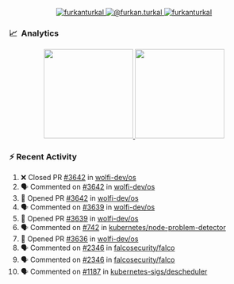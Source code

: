 <p align="center">
  <a href="https://linkedin.com/in/furkanturkal" target="blank">
    <img src="https://img.shields.io/badge/linkedin-%230077B5.svg?&style=for-the-badge&logo=linkedin&logoColor=white" alt="furkanturkal" />
  </a>
  <a href="https://medium.com/@furkan.turkal" target="blank">
    <img src="https://img.shields.io/badge/medium-%2312100E.svg?&style=for-the-badge&logo=medium&logoColor=white" alt="@furkan.turkal" />
  </a>
  <a href="https://twitter.com/furkanturkaI" target="blank">
    <img src="https://img.shields.io/badge/Twitter-1DA1F2?style=for-the-badge&logo=twitter&logoColor=white" alt="furkanturkaI" />
  </a>
</p>

### 📈 &nbsp;Analytics

<p align="center">
  <a href="https://coderstats.net/github/#Dentrax">
    <img height="180em" src="https://github-readme-stats-eight-theta.vercel.app/api?username=Dentrax&show_icons=true&theme=algolia&include_all_commits=true&count_private=true&line_height=26"/>
    <img height="180em" src="https://github-readme-stats-eight-theta.vercel.app/api/top-langs/?username=Dentrax&layout=compact&langs_count=8&theme=algolia&line_height=26"/>
  </a>
</p>

### :zap: Recent Activity

<!--START_SECTION:activity-->
1. ❌ Closed PR [#3642](https://github.com/wolfi-dev/os/pull/3642) in [wolfi-dev/os](https://github.com/wolfi-dev/os)
2. 🗣 Commented on [#3642](https://github.com/wolfi-dev/os/pull/3642#issuecomment-1637072466) in [wolfi-dev/os](https://github.com/wolfi-dev/os)
3. 💪 Opened PR [#3642](https://github.com/wolfi-dev/os/pull/3642) in [wolfi-dev/os](https://github.com/wolfi-dev/os)
4. 🗣 Commented on [#3639](https://github.com/wolfi-dev/os/pull/3639#issuecomment-1637068005) in [wolfi-dev/os](https://github.com/wolfi-dev/os)
5. 💪 Opened PR [#3639](https://github.com/wolfi-dev/os/pull/3639) in [wolfi-dev/os](https://github.com/wolfi-dev/os)
6. 🗣 Commented on [#742](https://github.com/kubernetes/node-problem-detector/issues/742#issuecomment-1637033693) in [kubernetes/node-problem-detector](https://github.com/kubernetes/node-problem-detector)
7. 💪 Opened PR [#3636](https://github.com/wolfi-dev/os/pull/3636) in [wolfi-dev/os](https://github.com/wolfi-dev/os)
8. 🗣 Commented on [#2346](https://github.com/falcosecurity/falco/issues/2346#issuecomment-1635439846) in [falcosecurity/falco](https://github.com/falcosecurity/falco)
9. 🗣 Commented on [#2346](https://github.com/falcosecurity/falco/issues/2346#issuecomment-1635439622) in [falcosecurity/falco](https://github.com/falcosecurity/falco)
10. 🗣 Commented on [#1187](https://github.com/kubernetes-sigs/descheduler/issues/1187#issuecomment-1635352458) in [kubernetes-sigs/descheduler](https://github.com/kubernetes-sigs/descheduler)
<!--END_SECTION:activity-->
